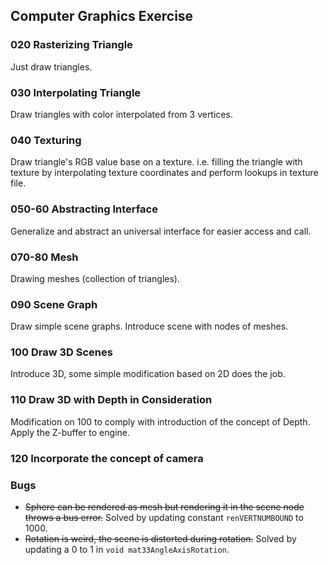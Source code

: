 ## Computer Graphics Exercise

### 020 Rasterizing Triangle

Just draw triangles.

### 030 Interpolating Triangle

Draw triangles with color interpolated from 3 vertices.

### 040 Texturing

Draw triangle's RGB value base on a texture. i.e. filling the triangle with texture by interpolating texture coordinates and perform lookups in texture file.

### 050-60 Abstracting Interface

Generalize and abstract an universal interface for easier access and call.

### 070-80 Mesh

Drawing meshes (collection of triangles).

### 090 Scene Graph

Draw simple scene graphs. Introduce scene with nodes of meshes.

### 100 Draw 3D Scenes

Introduce 3D, some simple modification based on 2D does the job.

### 110 Draw 3D with Depth in Consideration

Modification on 100 to comply with introduction of the concept of Depth. Apply the Z-buffer to engine.

### 120 Incorporate the concept of camera

### Bugs

- ~~Sphere can be rendered as mesh but rendering it in the scene node throws a bus error.~~ Solved by updating constant `renVERTNUMBOUND` to 1000.
- ~~Rotation is weird, the scene is distorted during rotation.~~ Solved by updating a 0 to 1 in `void mat33AngleAxisRotation`.